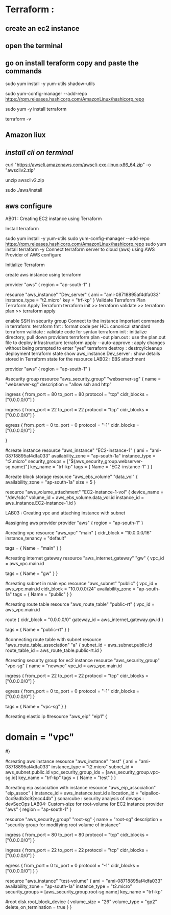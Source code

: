 # Terraform :

## create an ec2 instance 
## open the terminal 
## go on install teraform copy and paste the commands 
sudo yum install -y yum-utils shadow-utils

sudo yum-config-manager --add-repo https://rpm.releases.hashicorp.com/AmazonLinux/hashicorp.repo

sudo yum -y install terraform

terraform -v

## Amazon liux
## *install cli on terminal*
curl "https://awscli.amazonaws.com/awscli-exe-linux-x86_64.zip" -o "awscliv2.zip"

unzip awscliv2.zip

sudo ./aws/install

## aws configure 
AB01 : Creating EC2 instance using Terraform

Install terraform

sudo yum install -y yum-utils
sudo yum-config-manager --add-repo https://rpm.releases.hashicorp.com/AmazonLinux/hashicorp.repo
sudo yum install terraform -y
Connect terraform server to cloud (aws) using AWS Provider of AWS configure

Initialize Terraform

create aws instance using terraform

provider "aws" {
  region  = "ap-south-1"
}

resource "aws_instance" "Dev_server" {
  ami           = "ami-08718895af4dfa033"
  instance_type = "t2.micro"
  key           = "trf-kp"
}
Validate Terraform
Plan Terraform
Apply Terraform
terraform init >> terraform validate >> terraform plan >> terraform apply

enable SSH in security group
Connect to the instance
Important commands in terraform:
terraform fmt : format code per HCL canonical standard
terraform validate : validate code for syntax
terraform init : initialize directory, pull down providers
terraform plan -out plan.out : use the plan.out file to deploy infrastructure
terraform apply --auto-approve : apply changes without being prompted to enter "yes"
terraform destroy : destroy/cleanup deployment
terraform state show aws_instance.Dev_server : show details stored in Terraform state for the resource
LAB02 : EBS attachment

provider "aws" {
  region = "ap-south-1"
}

#security group
resource "aws_security_group" "webserver-sg" {
  name        = "webserver-sg"
  description = "allow ssh and http"

  ingress {
    from_port   = 80
    to_port     = 80
    protocol    = "tcp"
    cidr_blocks = ["0.0.0.0/0"]
  }

  ingress {
    from_port   = 22
    to_port     = 22
    protocol    = "tcp"
    cidr_blocks = ["0.0.0.0/0"]
  }

  egress {
    from_port   = 0
    to_port     = 0
    protocol    = "-1"
    cidr_blocks = ["0.0.0.0/0"]
  }

}

#create instance
resource "aws_instance" "EC2-instance-1" {
  ami               = "ami-08718895af4dfa033"
  availability_zone = "ap-south-1a"
  instance_type     = "t2.micro"
  security_groups   = ["${aws_security_group.webserver-sg.name}"]
  key_name          = "trf-kp"
  tags = {
    Name = "EC2-instance-1"
  }
}

#create block storage
resource "aws_ebs_volume" "data_vol" {
  availability_zone = "ap-south-1a"
  size              = 5
}

resource "aws_volume_attachment" "EC2-instance-1-vol" {
  device_name = "/dev/sdc"
  volume_id   = aws_ebs_volume.data_vol.id
  instance_id = aws_instance.EC2-instance-1.id
}

LAB03 : Creating vpc and attaching instance with subnet

#assigning aws provider
provider "aws" {
  region = "ap-south-1"
}

#creating vpc
resource "aws_vpc" "main" {
  cidr_block       = "10.0.0.0/16"
  instance_tenancy = "default"

  tags = {
    Name = "main"
  }
}

#creating internet gateway
resource "aws_internet_gateway" "gw" {
  vpc_id = aws_vpc.main.id

  tags = {
    Name = "gw"
  }
}

#creating subnet in main vpc
resource "aws_subnet" "public" {
  vpc_id            = aws_vpc.main.id
  cidr_block        = "10.0.0.0/24"
  availability_zone = "ap-south-1a"
  tags = {
    Name = "public"
  }
}

#creating route table
resource "aws_route_table" "public-rt" {
  vpc_id = aws_vpc.main.id

  route {
    cidr_block = "0.0.0.0/0"
    gateway_id = aws_internet_gateway.gw.id
  }

  tags = {
    Name = "public-rt"
  }
}

#connecting route table with subnet
resource "aws_route_table_association" "a" {
  subnet_id      = aws_subnet.public.id
  route_table_id = aws_route_table.public-rt.id
}

#creating security group for ec2 instance
resource "aws_security_group" "vpc-sg" {
  name   = "newvpc"
  vpc_id = aws_vpc.main.id

  ingress {
    from_port   = 22
    to_port     = 22
    protocol    = "tcp"
    cidr_blocks = ["0.0.0.0/0"]
  }

  egress {
    from_port   = 0
    to_port     = 0
    protocol    = "-1"
    cidr_blocks = ["0.0.0.0/0"]
  }

  tags = {
    Name = "vpc-sg"
  }
}

#creating elastic ip
#resource "aws_eip" "eip1" {
#  domain = "vpc"
#}

#creating aws instance
resource "aws_instance" "test" {
  ami                    = "ami-08718895af4dfa033"
  instance_type          = "t2.micro"
  subnet_id              = aws_subnet.public.id
  vpc_security_group_ids = [aws_security_group.vpc-sg.id]
  key_name               = "trf-kp"
  tags = {
    Name = "test"
  }
}

#creating eip association with instance
resource "aws_eip_association" "eip_assoc" {
  instance_id   = aws_instance.test.id
  allocation_id = "eipalloc-0cc9adb3c92ecc44b"
}
sonarcube : security analysis of devops : devSecOps LAB04: Custom-size for root-volume for EC2 instance
provider "aws" {
  region = "ap-south-1"
}

resource "aws_security_group" "root-sg" {
  name        = "root-sg"
  description = "security group for modifying root volume of instance"

  ingress {
    from_port   = 80
    to_port     = 80
    protocol    = "tcp"
    cidr_blocks = ["0.0.0.0/0"]
  }

  ingress {
    from_port   = 22
    to_port     = 22
    protocol    = "tcp"
    cidr_blocks = ["0.0.0.0/0"]
  }

  egress {
    from_port   = 0
    to_port     = 0
    protocol    = "-1"
    cidr_blocks = ["0.0.0.0/0"]
  }
}

resource "aws_instance" "test-volume" {
  ami               = "ami-08718895af4dfa033"
  availability_zone = "ap-south-1a"
  instance_type     = "t2.micro"
  security_groups   = [aws_security_group.root-sg.name]
  key_name          = "trf-kp"

  #root disk
  root_block_device {
    volume_size           = "26"
    volume_type           = "gp2"
    delete_on_termination = true
  }
}
